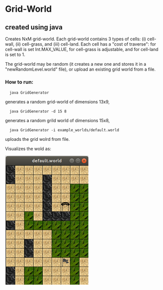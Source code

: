 # Grid-World

## created using java

Creates NxM grid-world.
Each grid-world contains 3 types of cells: (i) cell-wall, (ii) cell-grass, and (iii) cell-land.
Each cell has a "cost of traverse": for cell-wall is set Int.MAX_VALUE, for cell-grass is adjustable, and for cell-land is set to 1.

The grid-world may be random (it creates a new one and stores it in a "newRandomLevel.world" file), or upload an existing grid world from a file.

### How to run: 
```
  java GridGenerator
```
generates a random grid-world of dimensions 13x9,

```
  java GridGenerator -d 15 8
```
generates a random grild world of dimensions 15x8,

```
  java GridGenerator -i example_worlds/default.world
``` 
uploads the grid wolrd from file.


Visualizes the wold as:

![Alt text](world.png?raw=true "Title")
